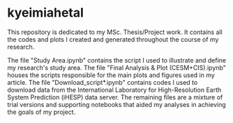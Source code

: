 # kyeimiahetal
This repository is dedicated to my MSc. Thesis/Project work. It contains all the codes and plots I created and generated throughout the course of my research.

The file "Study Area.ipynb" contains the script I used to illustrate and define my research's study area.
The file "Final Analysis & Plot (CESM+CIS).ipynb" houses the scripts responsible for the main plots and figures used in my article.
The file "Download_script*.ipynb" contains codes I used to download data from the International Laboratory for High-Resolution Earth System Prediction (iHESP) data server.
The remaining files are a mixture of trial versions and supporting notebooks that aided my analyses in achieving the goals of my project.
